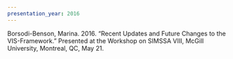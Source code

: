 ```yaml
---
presentation_year: 2016
---
```

Borsodi-Benson, Marina. 2016. “Recent Updates and Future Changes to the VIS-Framework.” Presented at the Workshop on SIMSSA VIII, McGill University, Montreal, QC, May 21.
